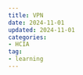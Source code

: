 ```yaml
---
title: VPN
date: 2024-11-01
updated: 2024-11-01
categories: 
- HCIA
tag:
- learning
---
```

<!-- toc -->